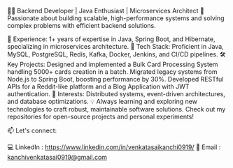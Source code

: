 👨‍💻 Backend Developer | Java Enthusiast | Microservices Architect
🚀 Passionate about building scalable, high-performance systems and solving complex problems with efficient backend solutions.

💼 Experience: 1+ years of expertise in Java, Spring Boot, and Hibernate, specializing in microservices architecture.
🔧 Tech Stack: Proficient in Java, MySQL, PostgreSQL, Redis, Kafka, Docker, Jenkins, and CI/CD pipelines.
🛠️ Key Projects:
Designed and implemented a Bulk Card Processing System handling 5000+ cards creation in a batch.
Migrated legacy systems from Node.js to Spring Boot, boosting performance by 30%.
Developed RESTful APIs for a Reddit-like platform and a Blog Application with JWT authentication.
🎯 Interests: Distributed systems, event-driven architectures, and database optimizations.
💡 Always learning and exploring new technologies to craft robust, maintainable software solutions. Check out my repositories for open-source projects and personal experiments!

📫 Let's connect:

💻 LinkedIn : https://www.linkedin.com/in/venkatasaikanchi0919/
📧 Email : kanchivenkatasai0919@gmail.com
